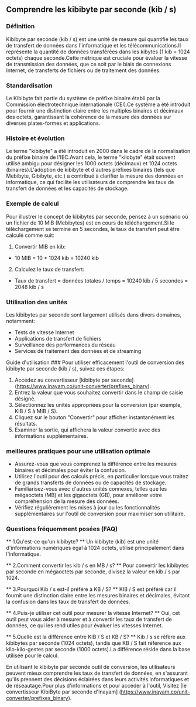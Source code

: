 ## Comprendre les kibibyte par seconde (kib / s)

### Définition
Kibibyte par seconde (kib / s) est une unité de mesure qui quantifie les taux de transfert de données dans l'informatique et les télécommunications.Il représente la quantité de données transférées dans les kibytes (1 kib = 1024 octets) chaque seconde.Cette métrique est cruciale pour évaluer la vitesse de transmission des données, que ce soit par le biais de connexions Internet, de transferts de fichiers ou de traitement des données.

### Standardisation
Le Kibibyte fait partie du système de préfixe binaire établi par la Commission électrotechnique internationale (CEI).Ce système a été introduit pour fournir une distinction claire entre les multiples binaires et décimaux des octets, garantissant la cohérence de la mesure des données sur diverses plates-formes et applications.

### Histoire et évolution
Le terme "kibibyte" a été introduit en 2000 dans le cadre de la normalisation du préfixe binaire de l'IEC.Avant cela, le terme "kilobyte" était souvent utilisé ambigu pour désigner les 1000 octets (décimaux) et 1024 octets (binaires).L'adoption de kibibyte et d'autres préfixes binaires (tels que Mebibyte, Gibibyte, etc.) a contribué à clarifier la mesure des données en informatique, ce qui facilite les utilisateurs de comprendre les taux de transfert de données et les capacités de stockage.

### Exemple de calcul
Pour illustrer le concept de kibibytes par seconde, pensez à un scénario où un fichier de 10 MIB (Mebibytes) est en cours de téléchargement.Si le téléchargement se termine en 5 secondes, le taux de transfert peut être calculé comme suit:

1. Convertir MIB en kib:
- 10 MIB = 10 * 1024 kib = 10240 kib
2. Calculez le taux de transfert:
- Taux de transfert = données totales / temps = 10240 kib / 5 secondes = 2048 kib / s

### Utilisation des unités
Les kibibytes par seconde sont largement utilisés dans divers domaines, notamment:
- Tests de vitesse Internet
- Applications de transfert de fichiers
- Surveillance des performances du réseau
- Services de traitement des données et de streaming

Guide d'utilisation ###
Pour utiliser efficacement l'outil de conversion des kibibyte par seconde (kib / s), suivez ces étapes:
1. Accédez au convertisseur [kibibyte par seconde] (https://www.inayam.co/unit-converter/prefixes_binary).
2. Entrez la valeur que vous souhaitez convertir dans le champ de saisie désigné.
3. Sélectionnez les unités appropriées pour la conversion (par exemple, KIB / S à MIB / S).
4. Cliquez sur le bouton "Convertir" pour afficher instantanément les résultats.
5. Examiner la sortie, qui affichera la valeur convertie avec des informations supplémentaires.

### meilleures pratiques pour une utilisation optimale
- Assurez-vous que vous comprenez la différence entre les mesures binaires et décimales pour éviter la confusion.
- Utilisez l'outil pour des calculs précis, en particulier lorsque vous traitez de grands transferts de données ou de capacités de stockage.
- Familiarisez-vous avec d'autres unités connexes, telles que les mégaoctets (MB) et les gigaoctets (GB), pour améliorer votre compréhension de la mesure des données.
- Vérifiez régulièrement les mises à jour ou les fonctionnalités supplémentaires sur l'outil de conversion pour maximiser son utilitaire.

### Questions fréquemment posées (FAQ)

** 1.Qu'est-ce qu'un kibibyte? **
Un kibibyte (kib) est une unité d'informations numériques égal à 1024 octets, utilisé principalement dans l'informatique.

** 2.Comment convertir les kib / s en MB / s? **
Pour convertir les kibibytes par seconde en mégaoctets par seconde, divisez la valeur en kib / s par 1024.

** 3.Pourquoi Kib / s est-il préféré à KB / S? **
KIB / S est préféré car il fournit une distinction claire entre les mesures binaires et décimales, évitant la confusion dans les taux de transfert de données.

** 4.Puis-je utiliser cet outil pour mesurer la vitesse Internet? **
Oui, cet outil peut vous aider à mesurer et à convertir les taux de transfert de données, ce qui les rend utiles pour évaluer les vitesses Internet.

** 5.Quelle est la différence entre KIB / S et KB / S? **
Kib / s se réfère aux kibibytes par seconde (1024 octets), tandis que KB / S fait référence aux kilo-kilo-gestes par seconde (1000 octets).La différence réside dans la base utilisée pour le calcul.

En utilisant le kibibyte par seconde outil de conversion, les utilisateurs peuvent mieux comprendre les taux de transfert de données, en s'assurant qu'ils prennent des décisions éclairées dans leurs activités informatiques et de réseautage.Pour plus d'informations et pour accéder à l'outil, Visitez [le convertisseur KibiByte par seconde d'Inayam] (https://www.inayam.co/unit-converter/prefixes_binary).